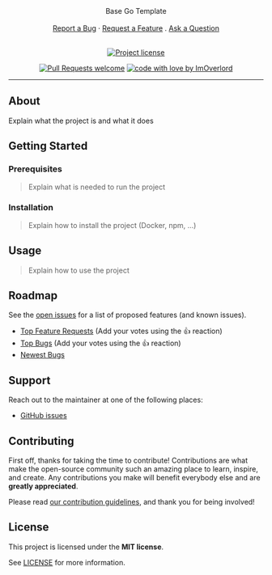 <div align="center">
  Base Go Template
  <br />
  <br />
  <a href="https://github.com/ImOverlord/base-template/issues/new?assignees=&labels=bug&template=01_BUG_REPORT.md&title=bug%3A+">Report a Bug</a>
  ·
  <a href="https://github.com/ImOverlord/base-template/issues/new?assignees=&labels=enhancement&template=02_FEATURE_REQUEST.md&title=feat%3A+">Request a Feature</a>
  .
  <a href="https://github.com/ImOverlord/base-template/issues/new?assignees=&labels=question&template=04_SUPPORT_QUESTION.md&title=support%3A+">Ask a Question</a>
</div>

<div align="center">
<br />

[![Project license](https://img.shields.io/github/license/ImOverlord/base-template.svg?style=flat-square)](LICENSE)

[![Pull Requests welcome](https://img.shields.io/badge/PRs-welcome-ff69b4.svg?style=flat-square)](https://github.com/ImOverlord/base-template/issues?q=is%3Aissue+is%3Aopen+label%3A%22help+wanted%22)
[![code with love by ImOverlord](https://img.shields.io/badge/%3C%2F%3E%20with%20%E2%99%A5%20by-ImOverlord-ff1414.svg?style=flat-square)](https://github.com/ImOverlord)

</div>



---

## About

Explain what the project is and what it does

## Getting Started

### Prerequisites

> Explain what is needed to run the project

### Installation

> Explain how to install the project (Docker, npm, ...)

## Usage

> Explain how to use the project

## Roadmap

See the [open issues](https://github.com/ImOverlord/base-template/issues) for a list of proposed features (and known issues).

- [Top Feature Requests](https://github.com/ImOverlord/base-template/issues?q=label%3Aenhancement+is%3Aopen+sort%3Areactions-%2B1-desc) (Add your votes using the 👍 reaction)
- [Top Bugs](https://github.com/ImOverlord/base-template/issues?q=is%3Aissue+is%3Aopen+label%3Abug+sort%3Areactions-%2B1-desc) (Add your votes using the 👍 reaction)
- [Newest Bugs](https://github.com/ImOverlord/base-template/issues?q=is%3Aopen+is%3Aissue+label%3Abug)

## Support

Reach out to the maintainer at one of the following places:

- [GitHub issues](https://github.com/ImOverlord/base-template/issues/new?assignees=&labels=question&template=04_SUPPORT_QUESTION.md&title=support%3A+)

## Contributing

First off, thanks for taking the time to contribute! Contributions are what make the open-source community such an amazing place to learn, inspire, and create. Any contributions you make will benefit everybody else and are **greatly appreciated**.


Please read [our contribution guidelines](docs/CONTRIBUTING.md), and thank you for being involved!


## License

This project is licensed under the **MIT license**.

See [LICENSE](LICENSE) for more information.

